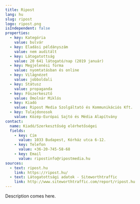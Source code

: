 ```yaml
---
title: Ripost
lang: hu
slug: ripost
logo: ripost.png
isIndependent: false
properties:
  - key: Kategória
    value: bulvár
  - key: Eladási példányszám
    value: nem auditált
  - key: Látogatottság
    value: 20 641 látogató/nap (2019 január)
  - key: Megjelenési forma
    value: nyomtatásban és online
  - key: Világnézet
    value: jobboldali
  - key: Státusz
    value: propaganda
  - key: Főszerkesztő
    value: Ómolnár Miklós
  - key: Kiadó
    value: Ripost Media Szolgáltató és Kommunikációs Kft.
  - key: Tulajdonosok
    value: Közép-Európai Sajtó és Média Alapítvány
contact:
  name: Kiadó/Szerkesztőség elérhetőségei
  fields:
    - key: Cím
      value: 1033 Budapest, Kórház utca 6-12.
    - key: Telefon
      value: +36-20-745-58-68
    - key: Email
      value: ripostinfo@ripostmedia.hu
sources:
  - text: ripost.hu
    link: https://ripost.hu/
  - text: Látogatottsági adatok - Siteworthtraffic
    link: http://www.siteworthtraffic.com/report/ripost.hu
---
```


Description comes here.